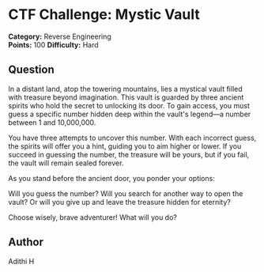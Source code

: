 # CTF Challenge: Mystic Vault

**Category:** Reverse Engineering   
**Points:** 100
**Difficulty:** Hard

## Question
In a distant land, atop the towering mountains, lies a mystical vault filled with treasure beyond imagination. This vault is guarded by three ancient spirits who hold the secret to unlocking its door. To gain access, you must guess a specific number hidden deep within the vault's legend—a number between 1 and 10,000,000.

You have three attempts to uncover this number. With each incorrect guess, the spirits will offer you a hint, guiding you to aim higher or lower. If you succeed in guessing the number, the treasure will be yours, but if you fail, the vault will remain sealed forever.

As you stand before the ancient door, you ponder your options:

Will you guess the number? Will you search for another way to open the vault? Or will you give up and leave the treasure hidden for eternity?

Choose wisely, brave adventurer! What will you do?

## Author
Adithi H